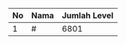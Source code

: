 | No | Nama            | Jumlah Level |
|----|-----------------|--------------|
| 1  | #    |    6801        |

